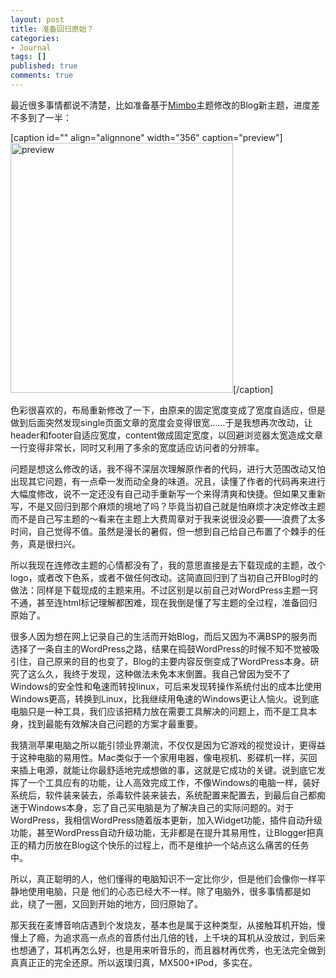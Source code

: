 ```yaml
---
layout: post
title: 准备回归原始？
categories:
- Journal
tags: []
published: true
comments: true
---
```

<p>最近很多事情都说不清楚，比如准备基于<a href="http://www.darrenhoyt.com/2007/08/05/wordpress-magazine-theme-released/">Mimbo</a>主题修改的Blog新主题，进度差不多到了一半：</p>

<p>[caption id="" align="alignnone" width="356" caption="preview"]<img title="新主题预览" src="http://lh6.ggpht.com/acesolo/SJ8ORj9E97I/AAAAAAAAAL0/MdtdylG-fTU/s400/screenshot.png" alt="preview" width="356" height="400" />[/caption]</p>

<p>色彩很喜欢的，布局重新修改了一下，由原来的固定宽度变成了宽度自适应，但是做到后面突然发现single页面文章的宽度会变得很宽……于是我想再次改动，让header和footer自适应宽度，content做成固定宽度，以回避浏览器太宽造成文章一行变得非常长，同时又利用了多余的宽度适应访问者的分辨率。</p>

<p>问题是想这么修改的话，我不得不深层次理解原作者的代码，进行大范围改动又怕出现其它问题，有一点牵一发而动全身的味道。况且，读懂了作者的代码再来进行大幅度修改，说不一定还没有自己动手重新写一个来得清爽和快捷。但如果又重新写，不是又回归到那个麻烦的境地了吗？毕竟当初自己就是怕麻烦才决定修改主题而不是自己写主题的～看来在主题上大费周章对于我来说很没必要——浪费了太多时间，自己觉得不值。虽然是漫长的暑假，但一想到自己给自己布置了个棘手的任务，真是很扫兴。</p>

<p>所以我现在连修改主题的心情都没有了，我的意思直接是去下载现成的主题，改个logo，或者改下色系，或者不做任何改动。这简直回归到了当初自己开Blog时的做法：同样是下载现成的主题来用。不过区别是以前自己对WordPress主题一窍不通，甚至连html标记理解都困难，现在我倒是懂了写主题的全过程，准备回归原始了。</p>

<p>很多人因为想在网上记录自己的生活而开始Blog，而后又因为不满BSP的服务而选择了一条自主的WordPress之路，结果在捣鼓WordPress的时候不知不觉被吸引住，自己原来的目的也变了，Blog的主要内容反倒变成了WordPress本身。研究了这么久，我终于发现，这种做法未免本末倒置。我自己曾因为受不了Windows的安全性和龟速而转投linux，可后来发现转操作系统付出的成本比使用Windows更高，转换到Linux，比我继续用龟速的Windows更让人恼火。说到底电脑只是一种工具，我们应该把精力放在需要工具解决的问题上，而不是工具本身，找到最能有效解决自己问题的方案才最重要。</p>

<p>我猜测苹果电脑之所以能引领业界潮流，不仅仅是因为它游戏的视觉设计，更得益于这种电脑的易用性。Mac类似于一个家用电器，像电视机、影碟机一样，买回来插上电源，就能让你最舒适地完成想做的事，这就是它成功的关键。说到底它发挥了一个工具应有的功能，让人高效完成工作，不像Windows的电脑一样，装好系统后，软件装来装去，杀毒软件装来装去，系统配置来配置去，到最后自己都痴迷于Windows本身，忘了自己买电脑是为了解决自己的实际问题的。对于WordPress，我相信WordPress随着版本更新，加入Widget功能，插件自动升级功能，甚至WordPress自动升级功能，无非都是在提升其易用性，让Blogger把真正的精力历放在Blog这个快乐的过程上，而不是维护一个站点这么痛苦的任务中。</p>

<p>所以，真正聪明的人，他们懂得的电脑知识不一定比你少，但是他们会像你一样平静地使用电脑，只是 他们的心态已经大不一样。除了电脑外，很多事情都是如此，绕了一圈，又回到开始的地方，回归原始了。</p>

<p>那天我在麦博音响店遇到个发烧友，基本也是属于这种类型，从接触耳机开始，慢慢上了瘾，为追求高一点点的音质付出几倍的钱，上千块的耳机从没放过，到后来也想通了，耳机再怎么好，也是用来听音乐的，而且器材再优秀，也无法完全做到真真正正的完全还原。所以返璞归真，MX500+IPod，多实在。</p>
